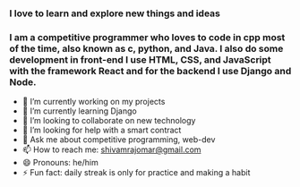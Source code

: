 ### I love to learn and explore new things and ideas
### I am a competitive programmer who loves to code in cpp most of the time, also known as c, python, and Java. I also do some development in front-end I use HTML, CSS, and JavaScript with the framework React and for the backend I use Django and Node.

- 🔭 I’m currently working on my projects
- 🌱 I’m currently learning Django
- 👯 I’m looking to collaborate on new technology
- 🤔 I’m looking for help with a smart contract
- 💬 Ask me about competitive programming, web-dev
- 📫 How to reach me: shivamrajomar@gmail.com
- 😄 Pronouns: he/him
- ⚡ Fun fact: daily streak is only for practice and making a habit
